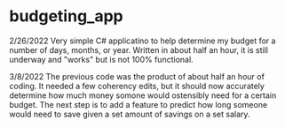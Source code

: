 # budgeting_app

2/26/2022
Very simple C# applicatino to help determine my budget for a number of days, months, or year.  Written in about half an hour, it is still underway and "works" but is not 100% functional.

3/8/2022
The previous code was the product of about half an hour of coding.  It needed a few coherency edits, but it should now accurately determine how much money somone would ostensibly need for a certain budget.  The next step is to add a feature to predict how long someone would need to save given a set amount of savings on a set salary.
